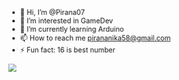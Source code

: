 - 👋 Hi, I’m @Pirana07
- 👀 I’m interested in GameDev
- 🌱 I’m currently learning Arduino
- 📫 How to reach me pirananika58@gmail.com
- ⚡ Fun fact: 16 is best number
<img allt ="top langs" src="https://github-readme-stats.vercel.app/api/top-langs/?username=Pirana07"/>
<!---
Pirana07/Pirana07 is a ✨ special ✨ repository because its `README.md` (this file) appears on your GitHub profile.
You can click the Preview link to take a look at your changes.
--->
